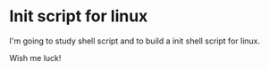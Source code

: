 # Init script for linux

I'm going to study shell script and to build a init shell script for linux.

Wish me luck!
